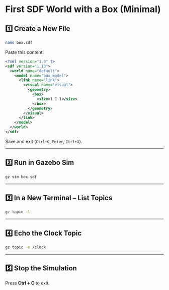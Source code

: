 # First SDF World with a Box (Minimal)

## 1️⃣ Create a New File
```bash
nano box.sdf
```

Paste this content:
```xml
<?xml version="1.0" ?>
<sdf version="1.10">
  <world name="default">
    <model name="box_model">
      <link name="link">
        <visual name="visual">
          <geometry>
            <box>
              <size>1 1 1</size>
            </box>
          </geometry>
        </visual>
      </link>
    </model>
  </world>
</sdf>
```

Save and exit (`Ctrl+O`, `Enter`, `Ctrl+X`).

---

## 2️⃣ Run in Gazebo Sim
```bash
gz sim box.sdf
```

---

## 3️⃣ In a New Terminal – List Topics
```bash
gz topic -l
```

---

## 4️⃣ Echo the Clock Topic
```bash
gz topic -e /clock
```

---

## 5️⃣ Stop the Simulation
Press **Ctrl + C** to exit.

